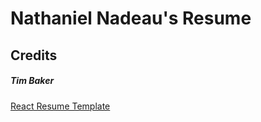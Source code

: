 # Nathaniel Nadeau's Resume      


## Credits
##### Tim Baker
<a href="https://github.com/tbakerx/react-resume-template">React Resume Template</a>
